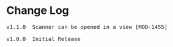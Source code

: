 # Change Log
<pre>
v1.1.0  Scanner can be opened in a view [MOD-1455]

v1.0.0  Initial Release
</pre>


